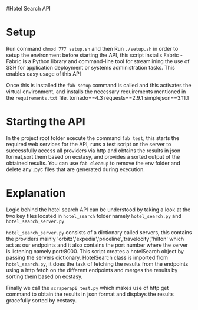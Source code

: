 #Hotel Search API

# Setup
Run command `chmod 777 setup.sh` and then Run `./setup.sh` in order to setup the environment before starting the API, 
this script installs Fabric - Fabric is a Python library and command-line tool for 
streamlining the use of SSH for application deployment or systems administration tasks.
This enables easy usage of this API

Once this is installed the `fab setup` command is called and this activates the virtual environment, 
and installs the necessary requirements mentioned in the `requirements.txt` file.
tornado==4.3
requests==2.9.1
simplejson==3.11.1

# Starting the API
In the project root folder execute the command `fab test`, this starts the required 
web services for the API, runs a test script on the server to successfully access all providers 
via http and obtains the results in json format,sort them based on ecstasy, and provides 
a sorted output of the obtained results.
You can use `fab cleanup` to remove the env folder and delete any .pyc files 
that are generated during execution.


# Explanation
Logic behind the hotel search API can be understood by taking a look at the two key files 
located in `hotel_search` folder namely `hotel_search.py` and `hotel_search_server.py`

`hotel_search_server.py` consists of a dictionary called servers, this contains the providers 
mainly 'orbitz','expedia','priceline','travelocity','hilton' which act as our endpoints and it also 
contains the port number where the server is listening namely port:8000. This script creates a 
hotelSearch object by passing the servers dictionary.
HotelSearch class is imported from `hotel_search.py`, it does the task of fetching the results from the 
endpoints using a http fetch on the different endpoints and merges the results by sorting them based on ecstasy.

Finally we call the `scraperapi_test.py` which makes use of http get command to obtain the results 
in json format and displays the results gracefully sorted by ecstasy.
